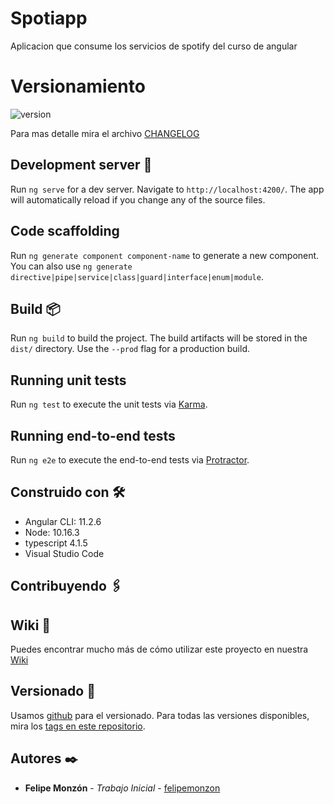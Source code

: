 # Spotiapp
Aplicacion que consume los servicios de spotify del curso de angular

# Versionamiento

![version](https://img.shields.io/badge/version-1.0.0-blue.svg)

Para mas detalle mira el archivo [CHANGELOG](CHANGELOG)

## Development server  🔧

Run `ng serve` for a dev server. Navigate to `http://localhost:4200/`. The app will automatically reload if you change any of the source files.

## Code scaffolding

Run `ng generate component component-name` to generate a new component. You can also use `ng generate directive|pipe|service|class|guard|interface|enum|module`.

## Build 📦

Run `ng build` to build the project. The build artifacts will be stored in the `dist/` directory. Use the `--prod` flag for a production build.

## Running unit tests

Run `ng test` to execute the unit tests via [Karma](https://karma-runner.github.io).

## Running end-to-end tests

Run `ng e2e` to execute the end-to-end tests via [Protractor](http://www.protractortest.org/).

## Construido con 🛠️

* Angular CLI: 11.2.6
* Node: 10.16.3
* typescript 4.1.5
* Visual Studio Code

## Contribuyendo 🖇️

## Wiki 📖

Puedes encontrar mucho más de cómo utilizar este proyecto en nuestra [Wiki](https://github.com/felipemonzon/spotiApp/wiki)

## Versionado 📌

Usamos [github](https://github.com/) para el versionado. Para todas las versiones disponibles, mira los [tags en este repositorio](https://github.com/felipemonzon/spotiApp/tags).

## Autores ✒️

* **Felipe Monzón** - *Trabajo Inicial* - [felipemonzon](https://github.com/felipemonzon)